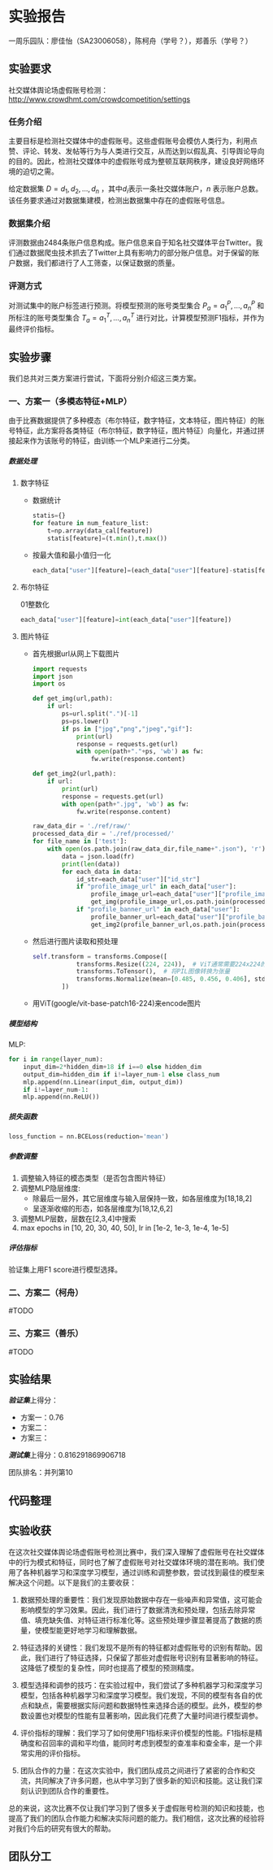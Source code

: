 # 实验报告

一周乐园队：廖佳怡（SA23006058），陈柯舟（学号？），郑善乐（学号？）



## 实验要求

社交媒体舆论场虚假账号检测：http://www.crowdhmt.com/crowdcompetition/settings 

### 任务介绍

主要目标是检测社交媒体中的虚假账号。这些虚假账号会模仿人类行为，利用点赞、评论、转发、发帖等行为与人类进行交互，从而达到以假乱真、引导舆论导向的目的。因此，检测社交媒体中的虚假账号成为整顿互联网秩序，建设良好网络环境的迫切之需。

给定数据集 $D={d_1,d_2,...,d_n}$ ，其中$d_i$表示一条社交媒体账户，$n$ 表示账户总数。该任务要求通过对数据集建模，检测出数据集中存在的虚假账号信息。



### 数据集介绍

评测数据由2484条账户信息构成。账户信息来自于知名社交媒体平台Twitter。我们通过数据爬虫技术抓去了Twitter上具有影响力的部分账户信息。对于保留的账户数据，我们都进行了人工筛查，以保证数据的质量。



### 评测方式

对测试集中的账户标签进行预测。将模型预测的账号类型集合 $P_a={a_1^P,...,a_n^P}$ 和所标注的账号类型集合 $T_a={a_1^T,...,a_n^T}$ 进行对比，计算模型预测F1指标，并作为最终评价指标。



## 实验步骤

我们总共对三类方案进行尝试，下面将分别介绍这三类方案。



### 一、方案一（多模态特征+MLP）

由于比赛数据提供了多种模态（布尔特征，数字特征，文本特征，图片特征）的账号特征，此方案将各类特征（布尔特征，数字特征，图片特征）向量化，并通过拼接起来作为该账号的特征，由训练一个MLP来进行二分类。

##### 数据处理

1. 数字特征

   - 数据统计

     ```python
     statis={}
     for feature in num_feature_list:
         t=np.array(data_cal[feature])
         statis[feature]=(t.min(),t.max())
     ```

   - 按最大值和最小值归一化

     ```python
     each_data["user"][feature]=(each_data["user"][feature]-statis[feature][0])/(statis[feature][1]-statis[feature][0])
     ```

2. 布尔特征

   01整数化

   ```python
   each_data["user"][feature]=int(each_data["user"][feature])
   ```

3. 图片特征

   - 首先根据url从网上下载图片

     ```python
     import requests
     import json
     import os
     
     def get_img(url,path):
         if url:
             ps=url.split(".")[-1]
             ps=ps.lower()
             if ps in ["jpg","png","jpeg","gif"]:
                 print(url)
                 response = requests.get(url)
                 with open(path+"."+ps, 'wb') as fw:
                     fw.write(response.content)
     
     def get_img2(url,path):
         if url:
             print(url)
             response = requests.get(url)
             with open(path+".jpg", 'wb') as fw:
                 fw.write(response.content)
     
     raw_data_dir = './ref/raw/'
     processed_data_dir = './ref/processed/'
     for file_name in ['test']:
         with open(os.path.join(raw_data_dir,file_name+".json"), 'r') as fr:
             data = json.load(fr)
             print(len(data))
             for each_data in data:
                 id_str=each_data["user"]["id_str"]
                 if "profile_image_url" in each_data["user"]:
                     profile_image_url=each_data["user"]["profile_image_url"]
                     get_img(profile_image_url,os.path.join(processed_data_dir+"profile_image",id_str))
                 if "profile_banner_url" in each_data["user"]:
                     profile_banner_url=each_data["user"]["profile_banner_url"]
                     get_img2(profile_banner_url,os.path.join(processed_data_dir+"profile_banner",id_str))
     ```

   - 然后进行图片读取和预处理

     ```python
     self.transform = transforms.Compose([
                 transforms.Resize((224, 224)),  # ViT通常需要224x224的输入
                 transforms.ToTensor(),  # 将PIL图像转换为张量
                 transforms.Normalize(mean=[0.485, 0.456, 0.406], std=[0.229, 0.224, 0.225]),  # 归一化，这些值是预训练模型的训练数据的均值和标准差
             ])
     ```

   - 用ViT(google/vit-base-patch16-224)来encode图片

   

##### 模型结构

MLP:

```python
for i in range(layer_num):
	input_dim=2*hidden_dim+18 if i==0 else hidden_dim
	output_dim=hidden_dim if i!=layer_num-1 else class_num
	mlp.append(nn.Linear(input_dim, output_dim))
	if i!=layer_num-1:
	mlp.append(nn.ReLU())
```



##### 损失函数

```python
loss_function = nn.BCELoss(reduction='mean')
```



##### 参数调整

1. 调整输入特征的模态类型（是否包含图片特征）
2. 调整MLP隐层维度:
   - 除最后一层外，其它层维度与输入层保持一致，如各层维度为[18,18,2]
   - 呈逐渐收缩的形态，如各层维度为[18,12,6,2]
3. 调整MLP层数，层数在[2,3,4]中搜索
4. max epochs in [10, 20, 30, 40, 50], lr in [1e-2, 1e-3, 1e-4, 1e-5]



##### 评估指标

验证集上用F1 score进行模型选择。



### 二、方案二（柯舟）

#TODO



### 三、方案三（善乐）

#TODO



## 实验结果

***验证集***上得分：

- 方案一：0.76
- 方案二：
- 方案三：

***测试集***上得分：0.816291869906718

团队排名：并列第10



## 代码整理





## 实验收获

在这次社交媒体舆论场虚假账号检测比赛中，我们深入理解了虚假账号在社交媒体中的行为模式和特征，同时也了解了虚假账号对社交媒体环境的潜在影响。我们使用了各种机器学习和深度学习模型，通过训练和调整参数，尝试找到最佳的模型来解决这个问题。以下是我们的主要收获：

1. 数据预处理的重要性：我们发现原始数据中存在一些噪声和异常值，这可能会影响模型的学习效果。因此，我们进行了数据清洗和预处理，包括去除异常值、填充缺失值、对特征进行标准化等。这些预处理步骤显著提高了数据的质量，使模型能更好地学习和理解数据。

2. 特征选择的关键性：我们发现不是所有的特征都对虚假账号的识别有帮助。因此，我们进行了特征选择，只保留了那些对虚假账号识别有显著影响的特征。这降低了模型的复杂性，同时也提高了模型的预测精度。

3. 模型选择和调参的技巧：在实验过程中，我们尝试了多种机器学习和深度学习模型，包括各种机器学习和深度学习模型。我们发现，不同的模型有各自的优点和缺点，需要根据实际问题和数据特性来选择合适的模型。此外，模型的参数设置也对模型的性能有显著影响，因此我们花费了大量时间进行模型调参。

4. 评价指标的理解：我们学习了如何使用F1指标来评价模型的性能。F1指标是精确度和召回率的调和平均值，能同时考虑到模型的查准率和查全率，是一个非常实用的评价指标。

5. 团队合作的力量：在这次实验中，我们团队成员之间进行了紧密的合作和交流，共同解决了许多问题，也从中学习到了很多新的知识和技能。这让我们深刻认识到团队合作的重要性。

总的来说，这次比赛不仅让我们学习到了很多关于虚假账号检测的知识和技能，也提高了我们的团队合作能力和解决实际问题的能力。我们相信，这次比赛的经验将对我们今后的研究有很大的帮助。



## 团队分工

